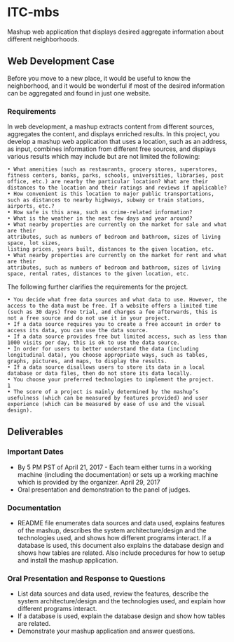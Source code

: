 # ITC-mbs
Mashup web application that displays desired aggregate information about different neighborhoods.

## Web Development Case
Before you move to a new place, it would be useful to know the neighborhood, and it would be wonderful if most of the desired information can be aggregated and found in just one website.

### Requirements
In web development, a mashup extracts content from different sources, aggregates the content, and displays enriched results. In this project, you develop a mashup web application that uses a location, such as an address, as input, combines information from different free sources, and displays various results which may include but are not limited the following:

```
• What amenities (such as restaurants, grocery stores, superstores, fitness centers, banks, parks, schools, universities, libraries, post office, etc.) are nearby the particular location? What are their distances to the location and their ratings and reviews if applicable?
• How convenient is this location to major public transportations, such as distances to nearby highways, subway or train stations, airports, etc.?
• How safe is this area, such as crime-related information?
• What is the weather in the next few days and year around?
• What nearby properties are currently on the market for sale and what are their
attributes, such as numbers of bedroom and bathroom, sizes of living space, lot sizes,
listing prices, years built, distances to the given location, etc.
• What nearby properties are currently on the market for rent and what are their
attributes, such as numbers of bedroom and bathroom, sizes of living space, rental rates, distances to the given location, etc.
```
The following further clarifies the requirements for the project.
```
• You decide what free data sources and what data to use. However, the access to the data must be free. If a website offers a limited time (such as 30 days) free trial, and charges a fee afterwards, this is not a free source and do not use it in your project.
• If a data source requires you to create a free account in order to access its data, you can use the data source.
• If a data source provides free but limited access, such as less than 1000 visits per day, this is ok to use the data source.
• In order for users to better understand the data (including longitudinal data), you choose appropriate ways, such as tables, graphs, pictures, and maps, to display the results.
• If a data source disallows users to store its data in a local database or data files, then do not store its data locally.
• You choose your preferred technologies to implement the project.
1
• The score of a project is mainly determined by the mashup’s usefulness (which can be measured by features provided) and user experience (which can be measured by ease of use and the visual design).
```

## Deliverables

### Important Dates
- By 5 PM PST of April 21, 2017 - Each team either turns in a working machine (including the documentation) or sets up a working machine which is provided by the organizer. April 29, 2017
- Oral presentation and demonstration to the panel of judges.

### Documentation
- README file enumerates data sources and data used, explains features of the mashup, describes the system architecture/design and the technologies used, and shows how different programs interact. If a database is used, this document also explains the database design and shows how tables are related. Also include procedures for how to setup and install the mashup application.

### Oral Presentation and Response to Questions
- List data sources and data used, review the features, describe the system architecture/design and the technologies used, and explain how different programs interact.
- If a database is used, explain the database design and show how tables are related.
- Demonstrate your mashup application and answer questions.
